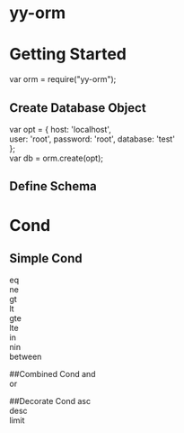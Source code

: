 # yy-orm
# Getting Started
var orm = require("yy-orm");

## Create Database Object
var opt = { 
    host: 'localhost',  
    user: 'root', 
    password: 'root', 
    database: 'test'  
};  
var db = orm.create(opt);

## Define Schema

# Cond
## Simple Cond
eq  
ne  
gt  
lt  
gte   
lte   
in  
nin   
between   

##Combined Cond
and   
or    

##Decorate Cond
asc   
desc    
limit   


